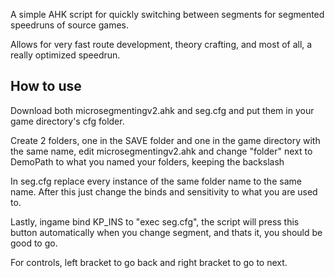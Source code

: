 A simple AHK script for quickly switching between segments for segmented speedruns of source games.

Allows for very fast route development, theory crafting, and most of all, a really optimized speedrun.

## How to use

Download both microsegmentingv2.ahk and seg.cfg and put them in your game directory's cfg folder.

Create 2 folders, one in the SAVE folder and one in the game directory with the same name, edit microsegmentingv2.ahk and change "folder\" next to DemoPath to what you named your folders, keeping the backslash

In seg.cfg replace every instance of the same folder name to the same name. After this just change the binds and sensitivity to what you are used to.

Lastly, ingame bind KP_INS to "exec seg.cfg", the script will press this button automatically when you change segment, and thats it, you should be good to go.

For controls, left bracket to go back and right bracket to go to next.